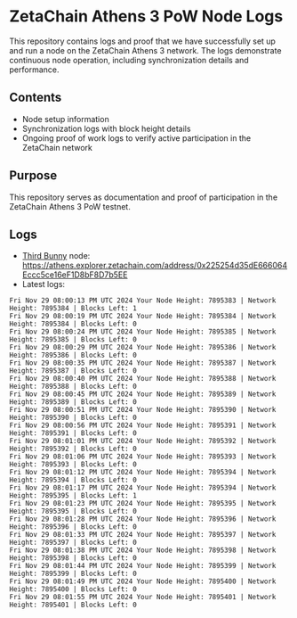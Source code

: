 # ZetaChain Athens 3 PoW Node Logs
This repository contains logs and proof that we have successfully set up and run a node on the ZetaChain Athens 3 network. The logs demonstrate continuous node operation, including synchronization details and performance.

## Contents
- Node setup information
- Synchronization logs with block height details
- Ongoing proof of work logs to verify active participation in the ZetaChain network

## Purpose
This repository serves as documentation and proof of participation in the ZetaChain Athens 3 PoW testnet.

## Logs

- [Third Bunny](https://thirdbunny.xyz/) node: https://athens.explorer.zetachain.com/address/0x225254d35dE666064Eccc5ce16eF1D8bF8D7b5EE
- Latest logs:
```
Fri Nov 29 08:00:13 PM UTC 2024 Your Node Height: 7895383 | Network Height: 7895384 | Blocks Left: 1
Fri Nov 29 08:00:19 PM UTC 2024 Your Node Height: 7895384 | Network Height: 7895384 | Blocks Left: 0
Fri Nov 29 08:00:24 PM UTC 2024 Your Node Height: 7895385 | Network Height: 7895385 | Blocks Left: 0
Fri Nov 29 08:00:29 PM UTC 2024 Your Node Height: 7895386 | Network Height: 7895386 | Blocks Left: 0
Fri Nov 29 08:00:35 PM UTC 2024 Your Node Height: 7895387 | Network Height: 7895387 | Blocks Left: 0
Fri Nov 29 08:00:40 PM UTC 2024 Your Node Height: 7895388 | Network Height: 7895388 | Blocks Left: 0
Fri Nov 29 08:00:45 PM UTC 2024 Your Node Height: 7895389 | Network Height: 7895389 | Blocks Left: 0
Fri Nov 29 08:00:51 PM UTC 2024 Your Node Height: 7895390 | Network Height: 7895390 | Blocks Left: 0
Fri Nov 29 08:00:56 PM UTC 2024 Your Node Height: 7895391 | Network Height: 7895391 | Blocks Left: 0
Fri Nov 29 08:01:01 PM UTC 2024 Your Node Height: 7895392 | Network Height: 7895392 | Blocks Left: 0
Fri Nov 29 08:01:06 PM UTC 2024 Your Node Height: 7895393 | Network Height: 7895393 | Blocks Left: 0
Fri Nov 29 08:01:12 PM UTC 2024 Your Node Height: 7895394 | Network Height: 7895394 | Blocks Left: 0
Fri Nov 29 08:01:17 PM UTC 2024 Your Node Height: 7895394 | Network Height: 7895395 | Blocks Left: 1
Fri Nov 29 08:01:23 PM UTC 2024 Your Node Height: 7895395 | Network Height: 7895395 | Blocks Left: 0
Fri Nov 29 08:01:28 PM UTC 2024 Your Node Height: 7895396 | Network Height: 7895396 | Blocks Left: 0
Fri Nov 29 08:01:33 PM UTC 2024 Your Node Height: 7895397 | Network Height: 7895397 | Blocks Left: 0
Fri Nov 29 08:01:38 PM UTC 2024 Your Node Height: 7895398 | Network Height: 7895398 | Blocks Left: 0
Fri Nov 29 08:01:44 PM UTC 2024 Your Node Height: 7895399 | Network Height: 7895399 | Blocks Left: 0
Fri Nov 29 08:01:49 PM UTC 2024 Your Node Height: 7895400 | Network Height: 7895400 | Blocks Left: 0
Fri Nov 29 08:01:55 PM UTC 2024 Your Node Height: 7895401 | Network Height: 7895401 | Blocks Left: 0
```
